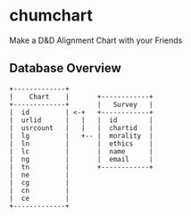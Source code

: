 # chumchart
Make a D&amp;D Alignment Chart with your Friends

## Database Overview
```
+-------------+
|    Chart    |       +------------+
+-------------+       |   Survey   |
|  id         | <-+   +------------+
|  urlid      |   |   |  id        |
|  usrcount   |   |   |  chartid   |
|  lg         |   +-- |  morality  |
|  ln         |       |  ethics    |
|  lc         |       |  name      |
|  ng         |       |  email     |
|  tn         |       +------------+
|  ne         |
|  cg         |
|  cn         |
|  ce         |
+-------------+
```